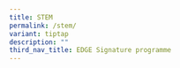 ```yaml
---
title: STEM
permalink: /stem/
variant: tiptap
description: ""
third_nav_title: EDGE Signature programme
---
```

